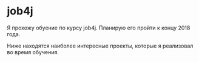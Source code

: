# job4j

Я прохожу обуение по курсу job4j. Планирую его пройти к концу 2018 года.

Ниже находятся наиболее интересные проекты, которые я реализовал во время обучения.